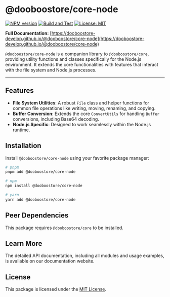 # @dooboostore/core-node

[![NPM version](https://img.shields.io/npm/v/@dooboostore/core-node.svg?style=flat-square)](https://www.npmjs.com/package/@dooboostore/core-node)
[![Build and Test](https://github.com/dooboostore-develop/packages/actions/workflows/main.yaml/badge.svg?branch=main)](https://github.com/dooboostore-develop/packages/actions/workflows/main.yaml)
[![License: MIT](https://img.shields.io/badge/License-MIT-yellow.svg?style=flat-square)](https://opensource.org/licenses/MIT)

**Full Documentation:** [https://dooboostore-develop.github.io/@dooboostore/core-node](https://dooboostore-develop.github.io/@dooboostore/core-node)

`@dooboostore/core-node` is a companion library to `@dooboostore/core`, providing utility functions and classes specifically for the Node.js environment. It extends the core functionalities with features that interact with the file system and Node.js processes.

---

## Features

-   **File System Utilities**: A robust `File` class and helper functions for common file operations like writing, moving, renaming, and copying.
-   **Buffer Conversion**: Extends the core `ConvertUtils` for handling `Buffer` conversions, including Base64 decoding.
-   **Node.js Specific**: Designed to work seamlessly within the Node.js runtime.

## Installation

Install `@dooboostore/core-node` using your favorite package manager:

```bash
# pnpm
pnpm add @dooboostore/core-node

# npm
npm install @dooboostore/core-node

# yarn
yarn add @dooboostore/core-node
```

## Peer Dependencies

This package requires `@dooboostore/core` to be installed.

## Learn More

The detailed API documentation, including all modules and usage examples, is available on our documentation website.

## License

This package is licensed under the [MIT License](https://opensource.org/licenses/MIT).